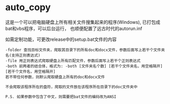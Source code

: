 # auto_copy
这是一个可以把电脑硬盘上所有相关文件搜集起来的程序(Windows), 已打包成bat和vbs程序，可以后台运行， 也顺便配置了远古时代的autorun.inf



如需定制功能，可更改release中的setup.bat文件的内容

```
-folder 查找目标文件夹，爬取其目录下的所有doc和docx文件，参数后面写上若干个文件夹名(支持正则表达式)
-file 用正则表达式爬取硬盘上所有匹配文件，参数后面写上若干个正则表达式
-both 前两者的结合体，格式为: -both [文件夹名个数] [若干个文件夹名，用空格隔开] [若干个文件名，用空格隔开]
若不带任何参数，则默认爬取硬盘上所有的doc和docx文件

不会爬取该程序所在的盘符，爬取的文件放在该程序所在目录下的doc文件夹中

P.S. 如果参数中包含了中文，则需要把bat文件的编码改为ANSI
```

